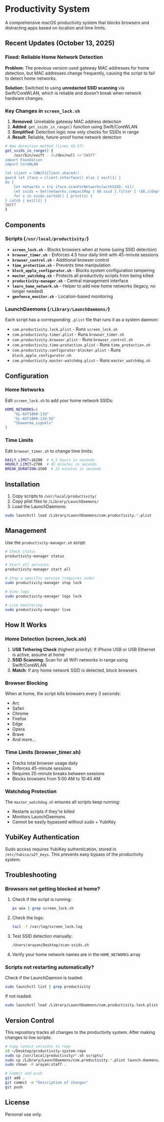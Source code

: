 # Productivity System

A comprehensive macOS productivity system that blocks browsers and distracting apps based on location and time limits.

## Recent Updates (October 13, 2025)

### Fixed: Reliable Home Network Detection

**Problem:** The previous version used gateway MAC addresses for home detection, but MAC addresses change frequently, causing the script to fail to detect home networks.

**Solution:** Switched to using **unredacted SSID scanning** via Swift/CoreWLAN, which is reliable and doesn't break when network hardware changes.

### Key Changes in `screen_lock.sh`

1. **Removed**: Unreliable gateway MAC address detection
2. **Added**: `get_ssids_in_range()` function using Swift/CoreWLAN
3. **Simplified**: Detection logic now only checks for SSIDs in range
4. **Result**: Reliable, future-proof home network detection

```bash
# New detection method (lines 43-57)
get_ssids_in_range() {
    /usr/bin/swift - 2>/dev/null <<'SWIFT'
import Foundation
import CoreWLAN

let client = CWWiFiClient.shared()
guard let iface = client.interface() else { exit(1) }
do {
    let networks = try iface.scanForNetworks(withSSID: nil)
    let ssids = Set(networks.compactMap { $0.ssid }.filter { !$0.isEmpty })
    for s in ssids.sorted() { print(s) }
} catch { exit(2) }
SWIFT
}
```

## Components

### Scripts (`/usr/local/productivity/`)

- **`screen_lock.sh`** - Blocks browsers when at home (using SSID detection)
- **`browser_timer.sh`** - Enforces 4.5 hour daily limit with 45-minute sessions
- **`browser_control.sh`** - Additional browser control
- **`time_protection.sh`** - Prevents time manipulation
- **`block_apple_configurator.sh`** - Blocks system configuration tampering
- **`master_watchdog.sh`** - Protects all productivity scripts from being killed
- **`productivity-manager.sh`** - Central management interface
- **`learn_home_network.sh`** - Helper to add new home networks (legacy, no longer needed)
- **`geofence_monitor.sh`** - Location-based monitoring

### LaunchDaemons (`/Library/LaunchDaemons/`)

Each script has a corresponding `.plist` file that runs it as a system daemon:

- `com.productivity.lock.plist` - Runs `screen_lock.sh`
- `com.productivity.timer.plist` - Runs `browser_timer.sh`
- `com.productivity.browser.plist` - Runs `browser_control.sh`
- `com.productivity.time-protection.plist` - Runs `time_protection.sh`
- `com.productivity.configurator-blocker.plist` - Runs `block_apple_configurator.sh`
- `com.productivity.master-watchdog.plist` - Runs `master_watchdog.sh`

## Configuration

### Home Networks

Edit `screen_lock.sh` to add your home network SSIDs:

```bash
HOME_NETWORKS=(
    "GL-AXT1800-13d"
    "GL-AXT1800-13d-5G" 
    "Shawarma_signals"
)
```

### Time Limits

Edit `browser_timer.sh` to change time limits:

```bash
DAILY_LIMIT=16200  # 4.5 hours in seconds
HOURLY_LIMIT=2700  # 45 minutes in seconds
BREAK_DURATION=1500  # 25 minutes in seconds
```

## Installation

1. Copy scripts to `/usr/local/productivity/`
2. Copy plist files to `/Library/LaunchDaemons/`
3. Load the LaunchDaemons:

```bash
sudo launchctl load /Library/LaunchDaemons/com.productivity.*.plist
```

## Management

Use the `productivity-manager.sh` script:

```bash
# Check status
productivity-manager status

# Start all services
productivity-manager start all

# Stop a specific service (requires sudo)
sudo productivity-manager stop lock

# View logs
sudo productivity-manager logs lock

# Live monitoring
sudo productivity-manager live
```

## How It Works

### Home Detection (screen_lock.sh)

1. **USB Tethering Check** (highest priority): If iPhone USB or USB Ethernet is active, assume at home
2. **SSID Scanning**: Scan for all WiFi networks in range using Swift/CoreWLAN
3. **Match**: If any home network SSID is detected, block browsers

### Browser Blocking

When at home, the script kills browsers every 3 seconds:
- Arc
- Safari
- Chrome
- Firefox
- Edge
- Opera
- Brave
- And more...

### Time Limits (browser_timer.sh)

- Tracks total browser usage daily
- Enforces 45-minute sessions
- Requires 25-minute breaks between sessions
- Blocks browsers from 5:00 AM to 10:40 AM

### Watchdog Protection

The `master_watchdog.sh` ensures all scripts keep running:
- Restarts scripts if they're killed
- Monitors LaunchDaemons
- Cannot be easily bypassed without sudo + YubiKey

## YubiKey Authentication

Sudo access requires YubiKey authentication, stored in `/etc/Yubico/u2f_keys`. This prevents easy bypass of the productivity system.

## Troubleshooting

### Browsers not getting blocked at home?

1. Check if the script is running:
   ```bash
   ps aux | grep screen_lock.sh
   ```

2. Check the logs:
   ```bash
   tail -f /var/log/screen_lock.log
   ```

3. Test SSID detection manually:
   ```bash
   /Users/arayan/Desktop/scan-ssids.sh
   ```

4. Verify your home network names are in the `HOME_NETWORKS` array

### Scripts not restarting automatically?

Check if the LaunchDaemon is loaded:
```bash
sudo launchctl list | grep productivity
```

If not loaded:
```bash
sudo launchctl load /Library/LaunchDaemons/com.productivity.lock.plist
```

## Version Control

This repository tracks all changes to the productivity system. After making changes to live scripts:

```bash
# Copy latest versions to repo
cd ~/Desktop/productivity-system-repo
sudo cp /usr/local/productivity/*.sh scripts/
sudo cp /Library/LaunchDaemons/com.productivity.*.plist launch-daemons/
sudo chown -R arayan:staff .

# Commit and push
git add .
git commit -m "Description of changes"
git push
```

## License

Personal use only.

